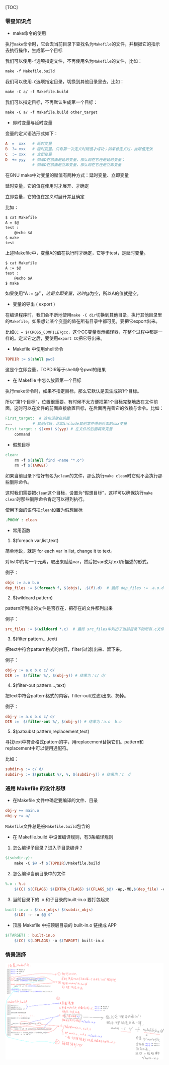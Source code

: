 [TOC]

### 零星知识点

* make命令的使用

执行`make`命令时，它会去当前目录下查找名为`Makefile`的文件，并根据它的指示去执行操作，生成第一个目标

我们可以使用`-f`选项指定文件，不再使用名为`Makefile`的文件，比如：

```makefile
make -f Makefile.build
```

我们可以使用`-C`选项指定目录，切换到其他目录里去，比如：

```makefile
make -C a/ -f Makefile.build
```

我们可以指定目标，不再默认生成第一个目标：

```makefile
make -C a/ -f Makefile.build other_target
```

* 即时变量与延时变量

变量的定义语法形式如下：

```makefile
A  =  xxx   # 延时变量
B  ?= xxx   # 延时变量，只有第一次定义时赋值才成功；如果曾定义过，此赋值无效
C  := xxx   # 立即变量
D  += yyy   # 如果D在前面是延时变量，那么现在它还是延时变量；
			# 如果D在前面是立即变量，那么现在它还是立即变量
```

在GNU make中对变量的赋值有两种方式：延时变量、立即变量

延时变量，它的值在使用时才展开、才确定

立即变量，它的值在定义时展开并且确定

比如：

```shell
$ cat Makefile 
A = $@
test : 
	@echo $A
$ make
test
```

上述Makefile中，变量A的值在执行时才确定，它等于test，是延时变量。

```shell
$ cat Makefile 
A := $@
test : 
	@echo $A
$ make

```

如果使用“A := $@”，这是立即变量，这时$@为空，所以A的值就是空。

* 变量的导出 ( export )

在编译程序时，我们会不断地使用`make -C dir`切换到其他目录，执行其他目录里的`Makefile`。如果想让某个变量的值在所有目录中都可见，要把它export出来。

比如`CC = $(CROSS_COMPILE)gcc`，这个CC变量表示编译器，在整个过程中都是一样的。定义它之后，要使用`export CC`把它导出来。

* Makefile 中使用shell命令

```makefile
TOPDIR := $(shell pwd)
```

这是个立即变量，TOPDIR等于shell命令pwd的结果

* 在 Makefile 中怎么放置第一个目标

执行make命令时，如果不指定目标，那么它默认是去生成第1个目标。

所以“第1个目标”，位置很重要。有时候不太方便把第1个目标完整地放在文件前面，这时可以在文件的前面直接放置目标，在后面再完善它的依赖与命令。比如：

```makefile
First_target:  # 这句话放在前面
．．．．        # 其他代码，比如include其他文件得到后面的xxx变量
First_target : $(xxx) $(yyy) # 在文件的后面再来完善
	command
```

* 假想目标

```makefile
clean:
	rm -f $(shell find -name "*.o")
	rm -f $(TARGET)
```

如果当前目录下恰好有名为`clean`的文件，那么执行`make clean`时它就不会执行那些删除命令。

这时我们需要把`clean`这个目标，设置为“假想目标”，这样可以确保执行`make clean`时那些删除命令肯定可以得到执行。

使用下面的语句把`clean`设置为假想目标

```makefile
.PHONY : clean
```

* 常用函数

1. $(foreach var,list,text)

简单地说，就是 for each var in list, change it to text。

对list中的每一个元素，取出来赋给var，然后把var改为text所描述的形式。

例子：

```makefile
objs := a.o b.o
dep_files := $(foreach f, $(objs), .$(f).d)  # 最终 dep_files := .a.o.d .b.o.d
```

2. $(wildcard pattern)

pattern所列出的文件是否存在，把存在的文件都列出来

例子：

```makefile
src_files := $(wildcard *.c)  # 最终 src_files中列出了当前目录下的所有.c文件
```

3. $(filter pattern...,text)

把text中符合pattern格式的内容，filter(过滤)出来、留下来。

例子：

```makefile
obj-y := a.o b.o c/ d/
DIR :=  $(filter %/, $(obj-y)) # 结果为：c/ d/
```

4. $(filter-out pattern...,text)

把text中符合pattern格式的内容，filter-out(过滤)出来、扔掉。

例子：

```makefile
obj-y := a.o b.o c/ d/
DIR :=  $(filter-out %/, $(obj-y)) # 结果为：a.o  b.o
```

5. $(patsubst pattern,replacement,text)

寻找text中符合格式pattern的字，用replacement替换它们。pattern和replacement中可以使用通配符。

比如：

```makefile
subdir-y := c/ d/
subdir-y := $(patsubst %/, %, $(subdir-y)) # 结果为：c  d
```

### 通用 Makefile 的设计思想

* 在Makefile 文件中确定要编译的文件、目录

```makefile
obj-y += main.o
obj-y += a/
```

`Makefile`文件总是被`Makefile.build`包含的

* 在 Makefile.build 中设置编译规则，有3条编译规则

1. 怎么编译子目录？进入子目录编译？

```makefile
$(subdir-y):
	make -C $@ -f $(TOPDIR)/Makefile.build
```

2. 怎么编译当前目录中的文件

```makefile
%.o : %.c
	$(CC) $(CFLAGS) $(EXTRA_CFLAGS) $(CFLAGS_$@) -Wp,-MD,$(dep_file) -c -o $@ $<
```

3. 当前目录下的 .o 和子目录的built-in.o 要打包起来

```makefile
built-in.o : $(cur_objs) $(subdir_objs)
	$(LD) -r -o $@ $^
```

* 顶层 Makefile 中把顶层目录的 built-in.o 链接成 APP

```makefile
$(TARGET) : built-in.o
	$(CC) $(LDFLAGS) -o $(TARGET) built-in.o
```

### 情景演绎

![1](pic\1.png)


